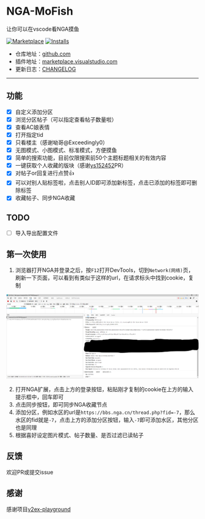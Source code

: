 # NGA-MoFish

让你可以在vscode看NGA摸鱼

[![Marketplace](https://img.shields.io/visual-studio-marketplace/v/DarrenB.nga-mofish.svg?label=Marketplace&style=for-the-badge&logo=visual-studio-code)](https://marketplace.visualstudio.com/items?itemName=DarrenB.nga-mofish)
[![Installs](https://img.shields.io/visual-studio-marketplace/i/DarrenB.nga-mofish.svg?style=for-the-badge)](https://marketplace.visualstudio.com/items?itemName=DarrenB.nga-mofish)

- 仓库地址：[github.com](https://github.com/DarrenIce/NGA-MoFish)
- 插件地址：[marketplace.visualstudio.com](https://marketplace.visualstudio.com/items?itemName=DarrenB.nga-mofish)
- 更新日志：[CHANGELOG](https://github.com/DarrenIce/NGA-MoFish/blob/master/CHANGELOG.md)

---

## 功能

- [x] 自定义添加分区
- [x] 浏览分区帖子（可以指定查看帖子数量啦）
- [x] 查看AC娘表情
- [x] 打开指定tid
- [x] 只看楼主（感谢呦哥@Exceedingly0） 
- [x] 无图模式、小图模式、标准模式，方便摸鱼
- [x] 简单的搜索功能，目前仅限搜索前50个主题标题相关的有效内容
- [x] 一键获取个人收藏的版块（感谢[ys152452](https://github.com/ys152452)PR）
- [x] 对帖子or回复进行点赞👍
- [x] 可以对别人贴标签啦，点击别人ID即可添加新标签，点击已添加的标签即可删除标签
- [x] 收藏帖子、同步NGA收藏

## TODO

- [ ] 导入导出配置文件

## 第一次使用

1. 浏览器打开NGA并登录之后，按`F12`打开DevTools，切到`Network(网络)`页，刷新一下页面，可以看到有类似于这样的url，在请求标头中找到cookie，复制

![](pics/cookie.png)

2. 打开NGA扩展，点击上方的登录按钮，粘贴刚才复制的cookie在上方的输入提示框中，回车即可
3. 点击同步按钮，即可同步NGA收藏节点
4. 添加分区，例如水区的url是`https://bbs.nga.cn/thread.php?fid=-7`，那么水区的fid就是`-7`，点击上方的添加分区按钮，输入`-7`即可添加水区，其他分区也是同理
5. 根据喜好设定图片模式、帖子数量、是否过滤已读帖子

## 反馈

欢迎PR或提交issue

## 感谢

感谢项目[v2ex-playground](https://github.com/chaselen/v2ex-playground)